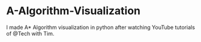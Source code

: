 # A-Algorithm-Visualization
I made A* Algorithm visualization in python after watching  YouTube tutorials of @Tech with Tim. 
